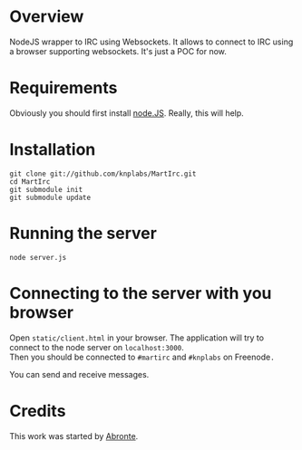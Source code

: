 # Overview

NodeJS wrapper to IRC using Websockets. It allows to connect to IRC using a browser supporting websockets. It's just a POC for now.

# Requirements

Obviously you should first install [node.JS](https://github.com/ry/node). Really, this will help.

# Installation

    git clone git://github.com/knplabs/MartIrc.git
    cd MartIrc
    git submodule init
    git submodule update

# Running the server

    node server.js

# Connecting to the server with you browser

Open `static/client.html` in your browser. The application will try to connect to the node server on `localhost:3000`.  
Then you should be connected to `#martirc` and `#knplabs` on Freenode`.`

You can send and receive messages.


# Credits

This work was started by [Abronte](https://github.com/abronte/WebIRC).

